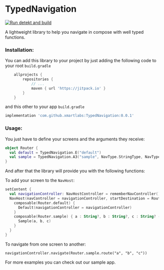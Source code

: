 # TypedNavigation
[![Run detekt and build](https://github.com/xmartlabs/TypedNavigation/actions/workflows/compile-and-check.yml/badge.svg)](https://github.com/xmartlabs/TypedNavigation/actions/workflows/compile-and-check.yml)

A lightweight library to help you navigate in compose with well typed functions. 

### Installation:

You can add this library to your project by just adding the following code to your root `build.gradle`

```groovy
	allprojects {
		repositories {
			// ...
			maven { url 'https://jitpack.io' }
		}
	}
```

and this other to your app `build.gradle`

```groovy
implementation 'com.github.xmartlabs:TypedNavigation:0.0.1'
```

### Usage:

You just have to define your screens and the arguments they receive:

```kotlin
object Router {
  val default = TypedNavigation.E("default")
  val sample = TypedNavigation.A3("sample", NavType.StringType, NavType.StringType, NavType.StringType)
}
```
And after that the library will provide you with the following functions:

To add your screen to the `NavHost`:

```kotlin
setContent {
  val navigationController: NavHostController = rememberNavController()
  NavHost(navController = navigationController, startDestination = Router.default.url) {
    composable(Router.default) {
      Default(navigationController = navigationController)
    }
    composable(Router.sample) { a : String?, b : String?, c : String? ->
      Sample(a, b, c)
    }
  }
}
```

To navigate from one screen to another:

```[kotlin]
navigationController.navigate(Router.sample.route("a", "b", "c"))
```

For more examples you can check out our sample app.
